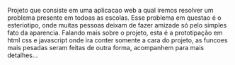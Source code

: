 Projeto que consiste em uma aplicacao web a qual iremos resolver um problema presente em todoas as escolas.
Esse problema em questao é o esteriotipo, onde muitas pessoas deixam de fazer amizade só pelo simples fato da aparencia. Falando mais sobre o projeto, esta é a prototipação em html css e javascript onde ira conter somente
a cara do projeto, as funcoes mais pesadas seram feitas de outra forma, acompanhem para mais detalhes...  